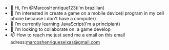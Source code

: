 - 👋 Hi, I’m @MarcosHenrique123(i'm brazilian)
- 👀 I’m interested in create a game on a mobile device(i program in my cell phone because i don't have a computer)
- 🌱 I’m currently learning JavaScript(i'm a principiant)
- 💞️ I’m looking to collaborate on: a game develop
- 📫 How to reach me:just send me a email on this email adress:marcoshenriqueseixas@gmail.com

<!---
MarcosHenrique123/MarcosHenrique123 is a ✨ special ✨ repository because its `README.md` (this file) appears on your GitHub profile.
You can click the Preview link to take a look at your changes.
--->
